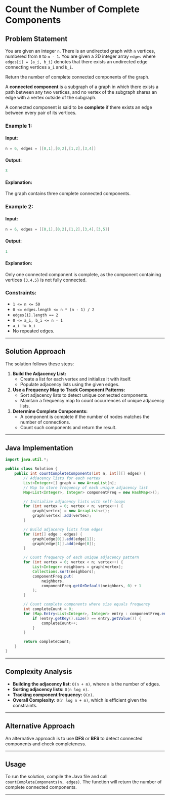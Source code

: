 # Count the Number of Complete Components

## Problem Statement
You are given an integer `n`. There is an undirected graph with `n` vertices, numbered from `0` to `n - 1`. You are given a 2D integer array `edges` where `edges[i] = [a_i, b_i]` denotes that there exists an undirected edge connecting vertices `a_i` and `b_i`.

Return the number of complete connected components of the graph.

A **connected component** is a subgraph of a graph in which there exists a path between any two vertices, and no vertex of the subgraph shares an edge with a vertex outside of the subgraph.

A connected component is said to be **complete** if there exists an edge between every pair of its vertices.

### Example 1:

#### Input:
```java
n = 6, edges = [[0,1],[0,2],[1,2],[3,4]]
```
#### Output:
```java
3
```
#### Explanation:
The graph contains three complete connected components.

### Example 2:

#### Input:
```java
n = 6, edges = [[0,1],[0,2],[1,2],[3,4],[3,5]]
```
#### Output:
```java
1
```
#### Explanation:
Only one connected component is complete, as the component containing vertices `{3,4,5}` is not fully connected.

### Constraints:
- `1 <= n <= 50`
- `0 <= edges.length <= n * (n - 1) / 2`
- `edges[i].length == 2`
- `0 <= a_i, b_i <= n - 1`
- `a_i != b_i`
- No repeated edges.

---

## Solution Approach
The solution follows these steps:
1. **Build the Adjacency List:**
   - Create a list for each vertex and initialize it with itself.
   - Populate adjacency lists using the given edges.
2. **Use a Frequency Map to Track Component Patterns:**
   - Sort adjacency lists to detect unique connected components.
   - Maintain a frequency map to count occurrences of unique adjacency lists.
3. **Determine Complete Components:**
   - A component is complete if the number of nodes matches the number of connections.
   - Count such components and return the result.

---

## Java Implementation

```java
import java.util.*;

public class Solution {
    public int countCompleteComponents(int n, int[][] edges) {
        // Adjacency lists for each vertex
        List<Integer>[] graph = new ArrayList[n];
        // Map to store frequency of each unique adjacency list
        Map<List<Integer>, Integer> componentFreq = new HashMap<>();

        // Initialize adjacency lists with self-loops
        for (int vertex = 0; vertex < n; vertex++) {
            graph[vertex] = new ArrayList<>();
            graph[vertex].add(vertex);
        }

        // Build adjacency lists from edges
        for (int[] edge : edges) {
            graph[edge[0]].add(edge[1]);
            graph[edge[1]].add(edge[0]);
        }

        // Count frequency of each unique adjacency pattern
        for (int vertex = 0; vertex < n; vertex++) {
            List<Integer> neighbors = graph[vertex];
            Collections.sort(neighbors);
            componentFreq.put(
                neighbors,
                componentFreq.getOrDefault(neighbors, 0) + 1
            );
        }

        // Count complete components where size equals frequency
        int completeCount = 0;
        for (Map.Entry<List<Integer>, Integer> entry : componentFreq.entrySet()) {
            if (entry.getKey().size() == entry.getValue()) {
                completeCount++;
            }
        }

        return completeCount;
    }
}
```

---

## Complexity Analysis
- **Building the adjacency list:** `O(n + m)`, where `m` is the number of edges.
- **Sorting adjacency lists:** `O(n log n)`.
- **Tracking component frequency:** `O(n)`.
- **Overall Complexity:** `O(n log n + m)`, which is efficient given the constraints.

---

## Alternative Approach
An alternative approach is to use **DFS** or **BFS** to detect connected components and check completeness.

---

## Usage
To run the solution, compile the Java file and call `countCompleteComponents(n, edges)`. The function will return the number of complete connected components.

---
